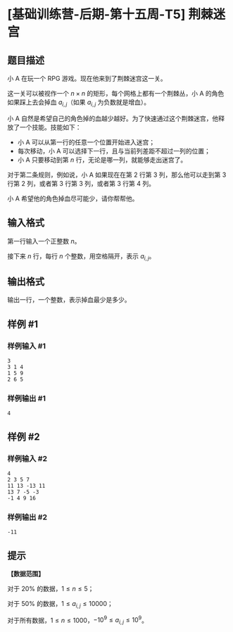 # [基础训练营-后期-第十五周-T5] 荆棘迷宫

## 题目描述

小 A 在玩一个 RPG 游戏。现在他来到了荆棘迷宫这一关。

这一关可以被视作一个 $n\times n$ 的矩形，每个网格上都有一个荆棘丛，小 A 的角色如果踩上去会掉血 $a_{i,j}$（如果 $a_{i,j}$ 为负数就是增血）。

小 A 自然是希望自己的角色掉的血越少越好。为了快速通过这个荆棘迷宫，他释放了一个技能。技能如下：

- 小 A 可以从第一行的任意一个位置开始进入迷宫；
- 每次移动，小 A 可以选择下一行，且与当前列差距不超过一列的位置；
- 小 A 只要移动到第 $n$ 行，无论是哪一列，就能够走出迷宫了。

对于第二条规则，例如说，小 A 如果现在在第 $2$ 行第 $3$ 列，那么他可以走到第 $3$ 行第 $2$ 列，或者第 $3$ 行第 $3$ 列，或者第 $3$ 行第 $4$ 列。

小 A 希望他的角色掉血尽可能少，请你帮帮他。

## 输入格式

第一行输入一个正整数 $n$。

接下来 $n$ 行，每行 $n$ 个整数，用空格隔开，表示 $a_{i,j}$。

## 输出格式

输出一行，一个整数，表示掉血最少是多少。

## 样例 #1

### 样例输入 #1

```
3
3 1 4
1 5 9
2 6 5
```

### 样例输出 #1

```
4
```

## 样例 #2

### 样例输入 #2

```
4
2 3 5 7
11 13 -13 11
13 7 -5 -3
-1 4 9 16
```

### 样例输出 #2

```
-11
```

## 提示

**【数据范围】**

对于 $20\%$ 的数据，$1 \leq n \leq 5$；

对于 $50\%$ 的数据，$1 \leq a_{i,j} \leq 10000$；

对于所有数据，$1 \leq n \leq 1000$，$-10^9 \leq a_{i,j} \leq 10^9$。